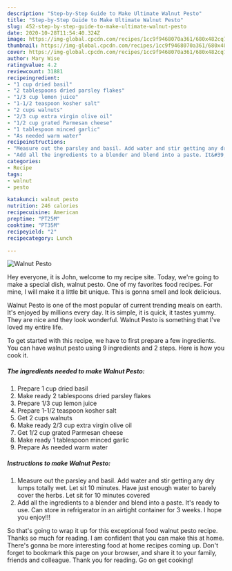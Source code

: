 ```yaml
---
description: "Step-by-Step Guide to Make Ultimate Walnut Pesto"
title: "Step-by-Step Guide to Make Ultimate Walnut Pesto"
slug: 452-step-by-step-guide-to-make-ultimate-walnut-pesto
date: 2020-10-28T11:54:40.324Z
image: https://img-global.cpcdn.com/recipes/1cc9f9468070a361/680x482cq70/walnut-pesto-recipe-main-photo.jpg
thumbnail: https://img-global.cpcdn.com/recipes/1cc9f9468070a361/680x482cq70/walnut-pesto-recipe-main-photo.jpg
cover: https://img-global.cpcdn.com/recipes/1cc9f9468070a361/680x482cq70/walnut-pesto-recipe-main-photo.jpg
author: Mary Wise
ratingvalue: 4.2
reviewcount: 31881
recipeingredient:
- "1 cup dried basil"
- "2 tablespoons dried parsley flakes"
- "1/3 cup lemon juice"
- "1-1/2 teaspoon kosher salt"
- "2 cups walnuts"
- "2/3 cup extra virgin olive oil"
- "1/2 cup grated Parmesan cheese"
- "1 tablespoon minced garlic"
- "As needed warm water"
recipeinstructions:
- "Measure out the parsley and basil. Add water and stir getting any dry lumps totally wet. Let sit 10 minutes. Have just enough water to barely cover the herbs. Let sit for 10 minutes covered"
- "Add all the ingredients to a blender and blend into a paste. It&#39;s ready to use. Can store in refrigerator in an airtight container for 3 weeks. I hope you enjoy!!!"
categories:
- Recipe
tags:
- walnut
- pesto

katakunci: walnut pesto 
nutrition: 246 calories
recipecuisine: American
preptime: "PT25M"
cooktime: "PT35M"
recipeyield: "2"
recipecategory: Lunch

---
```



![Walnut Pesto](https://img-global.cpcdn.com/recipes/1cc9f9468070a361/680x482cq70/walnut-pesto-recipe-main-photo.jpg)

Hey everyone, it is John, welcome to my recipe site. Today, we're going to make a special dish, walnut pesto. One of my favorites food recipes. For mine, I will make it a little bit unique. This is gonna smell and look delicious.



Walnut Pesto is one of the most popular of current trending meals on earth. It's enjoyed by millions every day. It is simple, it is quick, it tastes yummy. They are nice and they look wonderful. Walnut Pesto is something that I've loved my entire life.


To get started with this recipe, we have to first prepare a few ingredients. You can have walnut pesto using 9 ingredients and 2 steps. Here is how you cook it.

<!--inarticleads1-->

##### The ingredients needed to make Walnut Pesto:

1. Prepare 1 cup dried basil
1. Make ready 2 tablespoons dried parsley flakes
1. Prepare 1/3 cup lemon juice
1. Prepare 1-1/2 teaspoon kosher salt
1. Get 2 cups walnuts
1. Make ready 2/3 cup extra virgin olive oil
1. Get 1/2 cup grated Parmesan cheese
1. Make ready 1 tablespoon minced garlic
1. Prepare As needed warm water




<!--inarticleads2-->

##### Instructions to make Walnut Pesto:

1. Measure out the parsley and basil. Add water and stir getting any dry lumps totally wet. Let sit 10 minutes. Have just enough water to barely cover the herbs. Let sit for 10 minutes covered
1. Add all the ingredients to a blender and blend into a paste. It&#39;s ready to use. Can store in refrigerator in an airtight container for 3 weeks. I hope you enjoy!!!




So that's going to wrap it up for this exceptional food walnut pesto recipe. Thanks so much for reading. I am confident that you can make this at home. There's gonna be more interesting food at home recipes coming up. Don't forget to bookmark this page on your browser, and share it to your family, friends and colleague. Thank you for reading. Go on get cooking!
